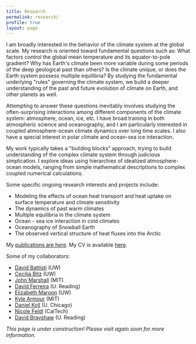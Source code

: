 ```yaml
---
title: Research
permalink: research/
profile: true
layout: page
---
```


I am broadly interested in the behavior of the climate system at the global scale. My research is oriented toward fundamental questions such as: What factors control the global mean temperature and its equator-to-pole gradient? Why has Earth's climate been more variable during some periods of the deep geological past than others? Is the climate unique, or does the Earth system possess multiple equilibria? By studying the fundamental underlying "rules" governing the climate system, we build a deeper understanding of the past and future evolution of climate on Earth, and other planets as well.

Attempting to answer these questions inevitably involves studying the often-surprising interactions among different components of the climate system: atmosphere, ocean, ice, etc. I have broad training in both atmospheric science and oceanography, and I am particularly interested in coupled atmosphere-ocean climate dynamics over long time scales. I also have a special interest in polar climate and ocean-sea ice interaction.

My work typically takes a "building blocks" approach, trying to build understanding of the complex climate system through judicious simplication. I explore ideas using hierarchies of idealized atmosphere-ocean models, ranging from simple mathematical descriptions to complex coupled numerical calculations. 

Some specific ongoing research interests and projects include:

- Modeling the effects of ocean heat transport and heat uptake on surface temperature and climate sensitivity
- The dynamics of past warm climates
- Multiple equilibria in the climate system
- Ocean - sea ice interaction in cold climates
- Oceanography of Snowball Earth
- The observed vertical structure of heat fluxes into the Arctic

My [publications are here](/Publications). My CV is available [here](/CV).

Some of my collaborators:

- [David Battisti](http://www.atmos.washington.edu/~david/) (UW)
- [Cecilia Bitz](http://www.atmos.washington.edu/~bitz/) (UW)
- [John Marshall](http://eaps-www.mit.edu/paoc/people/john-marshall) (MIT)
- [David Ferreira](http://eaps-www.mit.edu/paoc/people/david-ferreira) (U. Reading)
- [Elizabeth Maroon](http://www.atmos.washington.edu/~emaroon/) (UW)
- [Kyle Armour](http://eaps-www.mit.edu/paoc/people/kyle-armour) (MIT)
- [Daniel Koll](http://geosci.uchicago.edu/~dkoll/Daniel_Koll.html) (U. Chicago)
- [Nicole Feldl](http://nicolefeldl.com) (CalTech)
- [David Brayshaw](http://www.met.reading.ac.uk/users/users/710) (U. Reading)

*This page is under construction! Please visit again soon for more information.*